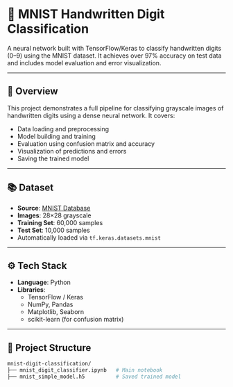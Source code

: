 # 🔢 MNIST Handwritten Digit Classification

A neural network built with TensorFlow/Keras to classify handwritten digits (0–9) using the MNIST dataset. It achieves over 97% accuracy on test data and includes model evaluation and error visualization.

---

## 🎯 Overview

This project demonstrates a full pipeline for classifying grayscale images of handwritten digits using a dense neural network. It covers:

- Data loading and preprocessing
- Model building and training
- Evaluation using confusion matrix and accuracy
- Visualization of predictions and errors
- Saving the trained model

---

## 📚 Dataset

- **Source**: [MNIST Database](http://yann.lecun.com/exdb/mnist/)
- **Images**: 28×28 grayscale
- **Training Set**: 60,000 samples
- **Test Set**: 10,000 samples
- Automatically loaded via `tf.keras.datasets.mnist`

---

## ⚙️ Tech Stack

- **Language**: Python
- **Libraries**: 
  - TensorFlow / Keras
  - NumPy, Pandas
  - Matplotlib, Seaborn
  - scikit-learn (for confusion matrix)

---

## 📂 Project Structure

```bash
mnist-digit-classification/
├── mnist_digit_classifier.ipynb   # Main notebook
├── mnist_simple_model.h5          # Saved trained model
